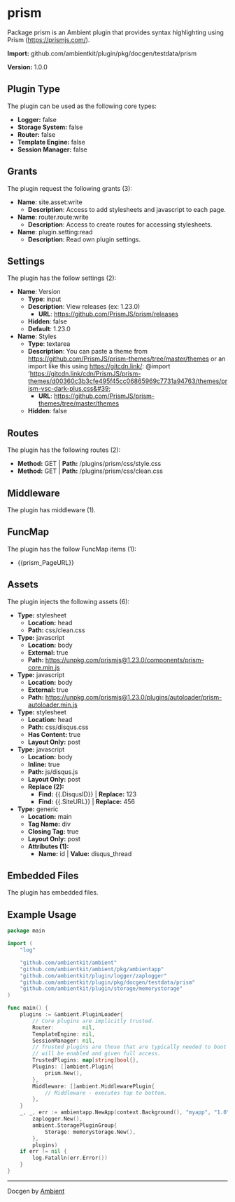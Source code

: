 # prism

Package prism is an Ambient plugin that provides syntax highlighting using Prism (https://prismjs.com/).

**Import:** github.com/ambientkit/plugin/pkg/docgen/testdata/prism

**Version:** 1.0.0

## Plugin Type

The plugin can be used as the following core types:

- **Logger:** false
- **Storage System:** false
- **Router:** false
- **Template Engine:** false
- **Session Manager:** false

## Grants

The plugin request the following grants (3):

- **Name**: site.asset:write
  - **Description**: Access to add stylesheets and javascript to each page.
- **Name**: router.route:write
  - **Description**: Access to create routes for accessing stylesheets.
- **Name**: plugin.setting:read
  - **Description**: Read own plugin settings.

## Settings

The plugin has the follow settings (2):

- **Name**: Version
  - **Type**: input
  - **Description**: View releases (ex: 1.23.0)
    - **URL**: https://github.com/PrismJS/prism/releases
  - **Hidden**: false
  - **Default**: 1.23.0
- **Name**: Styles
  - **Type**: textarea
  - **Description**: You can paste a theme from https://github.com/PrismJS/prism-themes/tree/master/themes or an import like this using https://gitcdn.link/: @import &#39;https://gitcdn.link/cdn/PrismJS/prism-themes/d00360c3b3cfe495f45cc06865969c7731a94763/themes/prism-vsc-dark-plus.css&#39;
    - **URL**: https://github.com/PrismJS/prism-themes/tree/master/themes
  - **Hidden**: false

## Routes

The plugin has the following routes (2):
  - **Method:** GET | **Path:** /plugins/prism/css/style.css
  - **Method:** GET | **Path:** /plugins/prism/css/clean.css

## Middleware

The plugin has middleware (1).

## FuncMap

The plugin has the follow FuncMap items (1):

  - {{prism_PageURL}}

## Assets

The plugin injects the following assets (6):

  - **Type:** stylesheet
    - **Location:** head
    - **Path:** css/clean.css
  - **Type:** javascript
    - **Location:** body
    - **External:** true
    - **Path:** https://unpkg.com/prismjs@1.23.0/components/prism-core.min.js
  - **Type:** javascript
    - **Location:** body
    - **External:** true
    - **Path:** https://unpkg.com/prismjs@1.23.0/plugins/autoloader/prism-autoloader.min.js
  - **Type:** stylesheet
    - **Location:** head
    - **Path:** css/disqus.css
    - **Has Content:** true
    - **Layout Only:** post
  - **Type:** javascript
    - **Location:** body
    - **Inline:** true
    - **Path:** js/disqus.js
    - **Layout Only:** post
    - **Replace (2):**
      - **Find:** {{.DisqusID}} | **Replace:** 123
      - **Find:** {{.SiteURL}} | **Replace:** 456
  - **Type:** generic
    - **Location:** main
    - **Tag Name:** div
    - **Closing Tag:** true
    - **Layout Only:** post
    - **Attributes (1):** 
      - **Name:** id | **Value:** disqus_thread

## Embedded Files

The plugin has embedded files.

## Example Usage

```go
package main

import (
	"log"

	"github.com/ambientkit/ambient"
	"github.com/ambientkit/ambient/pkg/ambientapp"
	"github.com/ambientkit/plugin/logger/zaplogger"
	"github.com/ambientkit/plugin/pkg/docgen/testdata/prism"
	"github.com/ambientkit/plugin/storage/memorystorage"
)

func main() {
	plugins := &ambient.PluginLoader{
		// Core plugins are implicitly trusted.
		Router:         nil,
		TemplateEngine: nil,
		SessionManager: nil,
		// Trusted plugins are those that are typically needed to boot so they
		// will be enabled and given full access.
		TrustedPlugins: map[string]bool{},
		Plugins: []ambient.Plugin{
			prism.New(),
		},
		Middleware: []ambient.MiddlewarePlugin{
			// Middleware - executes top to bottom.
		},
	}
	_, _, err := ambientapp.NewApp(context.Background(), "myapp", "1.0",
		zaplogger.New(),
		ambient.StoragePluginGroup{
			Storage: memorystorage.New(),
		},
		plugins)
	if err != nil {
		log.Fatalln(err.Error())
	}
}
```

---

Docgen by [Ambient](https://ambientkit.github.io)